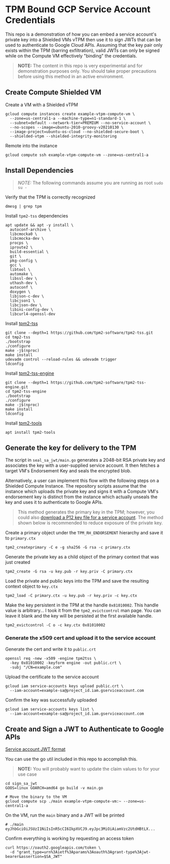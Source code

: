 # TPM Bound GCP Service Account Credentials

This repo is a demonstration of how you can embed a service account's
private key into a Shielded VMs vTPM then use it to sign JWTs that can
be used to authenticate to Google Cloud APIs. Assuming that the key pair
only exists within the TPM (barring exfiltration), valid JWTs can only
be signed while on the Compute VM effectively "binding" the credentials.

> **NOTE:** The content in this repo is very experimental and for demonstration
> purposes only. You should take proper precautions before using this method in
> an active environment.

## Create Compute Shielded VM

Create a VM with a Shielded vTPM
```
gcloud compute instances create example-vtpm-compute-vm \
  --zone=us-central1-a --machine-type=n1-standard-1 \
  --subnet=default --network-tier=PREMIUM --no-service-account \
  --no-scopes --image=ubuntu-2010-groovy-v20210130 \
  --image-project=ubuntu-os-cloud --no-shielded-secure-boot \
  --shielded-vtpm --shielded-integrity-monitoring
```

Remote into the instance
```
gcloud compute ssh example-vtpm-compute-vm --zone=us-central1-a
```

## Install Dependencies

> *NOTE:* The following commands assume you are running as root `sudo su -`

Verify that the TPM is correctly recognized
```
dmesg | grep tpm
```

Install `tpm2-tss` dependencies
```
apt update && apt -y install \
  autoconf-archive \
  libcmocka0 \
  libcmocka-dev \
  procps \
  iproute2 \
  build-essential \
  git \
  pkg-config \
  gcc \
  libtool \
  automake \
  libssl-dev \
  uthash-dev \
  autoconf \
  doxygen \
  libjson-c-dev \
  libcjson1 \
  libcjson-dev \
  libini-config-dev \
  libcurl4-openssl-dev
```

Install [tpm2-tss](https://github.com/tpm2-software/tpm2-tss/blob/master/INSTALL.md)
```
git clone --depth=1 https://github.com/tpm2-software/tpm2-tss.git
cd tmp2-tss
./bootstrap
./configure
make -j$(nproc)
make install
udevadm control --reload-rules && udevadm trigger
ldconfig
```

Install [tpm2-tss-engine](https://github.com/tpm2-software/tpm2-tss-engine/blob/master/INSTALL.md)
```
git clone --depth=1 https://github.com/tpm2-software/tpm2-tss-engine.git
cd tpm2-tss-engine
./bootstrap
./configure
make -j$(nproc)
make install
ldconfig
```

Install [tpm2-tools](https://github.com/tpm2-software/tpm2-tools)
```
apt install tpm2-tools
```

## Generate the key for delivery to the TPM

The script in `seal_sa_jwt/main.go` generates a 2048-bit RSA private key 
and associates the key with a user-supplied service account. It then 
fetches a target VM's Endorsement Key and seals the encrypted blob. 

Alternatively, a user can implement this flow with the following steps 
on a Shielded Compute Instance. The repository scripts assume that the instance 
which uploads the private key and signs it with a Compute VM's endorsement 
key is distinct from the instance which actually unseals the key and 
uses it to authenticate to Google APIs.

> This method generates the primary key in the TPM; however, you could
> also [download a P12 key file for a service account](embed_sa_p12_keys.md).
> The method shown below is recommended to reduce exposure of the private key.

Create a primary object under the `TPM_RH_ENDORSEMENT` hierarchy
and save it to `primary.ctx`
```
tpm2_createprimary -C e -g sha256 -G rsa -c primary.ctx
```

Generate the private key as a child object of the primary context that was
just created
```
tpm2_create -G rsa -u key.pub -r key.priv -C primary.ctx
```

Load the private and public keys into the TPM and save the resulting context
object to `key.ctx`
```
tpm2_load -C primary.ctx -u key.pub -r key.priv -c key.ctx
```

Make the key persistent in the TPM at the handle `0x81010002`. This handle
value is arbitrary... I took it from the `tpm2_evictcontrol` man page.
You can leave it blank and the key will be persisted at the first available
handle.
```
tpm2_evictcontrol -C o -c key.ctx 0x81010002
```

### Generate the x509 cert and upload it to the service account

Generate the cert and write it to `public.crt`
```
openssl req -new -x509 -engine tpm2tss \
  -key 0x81010002 -keyform engine -out public.crt \
  -subj "/CN=example.com"
```

Upload the certificate to the service account
```
gcloud iam service-accounts keys upload public.crt \
  --iam-account=example-sa@project_id.iam.gserviceaccount.com
```

Confirm the key was successfully uploaded
```
gcloud iam service-accounts keys list \
  --iam-account=example-sa@project_id.iam.gserviceaccount.com
```

## Create and Sign a JWT to Authenticate to Google APIs

[Service account JWT format](https://developers.google.com/identity/protocols/oauth2/service-account#authorizingrequests)

You can use the go util included in this repo to accomplish this.

> **NOTE:** You will probably want to update the claim values to for your use case

```
cd sign_sa_jwt
GOOS=linux GOARCH=amd64 go build -v main.go

# Move the binary to the VM
gcloud compute scp ./main example-vtpm-compute-vm:~ --zone=us-central1-a
```

On the VM, run the `main` binary and a JWT will be printed
```
# ./main
eyJhbGciOiJSUzI1NiIsInR5cCI6IkpXVCJ9.eyJpc3MiOiAiamVzc2UtdHBtLX...
```

Confirm everything is working by requesting an access token
```
curl https://oauth2.googleapis.com/token \
  -d "grant_type=urn%3Aietf%3Aparams%3Aoauth%3Agrant-type%3Ajwt-bearer&assertion=$SA_JWT"
```
